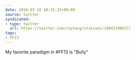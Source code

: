 ```yaml
---
date: 2010-03-18 10:33:23+00:00
source: twitter
syndicated:
- type: twitter
  url: https://twitter.com/roytang/statuses/10665198637/
tags:
- FF13
---
```


My favorite paradigm in #FF13 is "Bully"